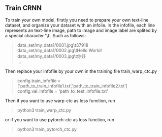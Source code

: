 ## Train CRNN

To train your own model, firstly you need to prepare your own text-line dataset, and organize your dataset with an infoile.
In the infofile, each line represents an text-line image, path to image and image label are splited by a special character '\t'.
Such as follows:
>data_set/my_data1/0001.jpg\t37918  
data_set/my_data1/0002.jpg\tHello World!  
data_set/my_data1/0003.jpg\t你好  
...

Then replace your infofile by your own in the training file train_warp_ctc.py
>config.train_infofile = ['path_to_train_infofile1.txt','path_to_train_infofile2.txt']  
config.val_infofile = 'path_to_test_infofile.txt'

Then if you want to use warp-ctc as loss function, run 
>python3 train_warp_ctc.py

or if you want to use pytorch-ctc as loss function, run
>python3 train_pytorch_ctc.py



